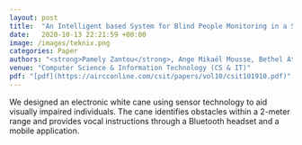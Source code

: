 ```yaml
---
layout: post
title:  "An Intelligent based System for Blind People Monitoring in a Smart Home"
date:   2020-10-13 22:21:59 +00:00
image: /images/teknix.png
categories: Paper
authors: "<strong>Pamely Zantou</strong>, Ange Mikaël Mousse, Bethel Atohoun"
venue: "Computer Science & Information Technology (CS & IT)"
pdf: "[pdf](https://aircconline.com/csit/papers/vol10/csit101910.pdf)"
---
```

We designed an electronic white cane using sensor technology to aid visually impaired individuals. The cane identifies obstacles within a 2-meter range and provides vocal instructions through a Bluetooth headset and a mobile application.
